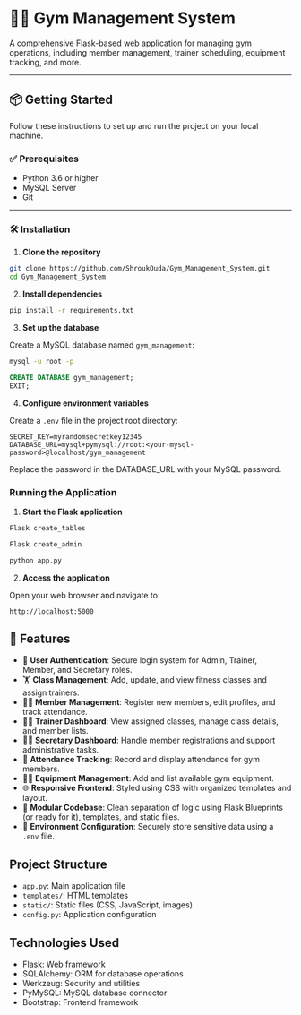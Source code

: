 # 🏋️‍♀️ Gym Management System

A comprehensive Flask-based web application for managing gym operations, including member management, trainer scheduling, equipment tracking, and more.

---

## 📦 Getting Started

Follow these instructions to set up and run the project on your local machine.

### ✅ Prerequisites

- Python 3.6 or higher
- MySQL Server
- Git

---

### 🛠️ Installation

1. **Clone the repository**

```bash
git clone https://github.com/ShroukOuda/Gym_Management_System.git
cd Gym_Management_System
```

2. **Install dependencies**

```bash
pip install -r requirements.txt
```

3. **Set up the database**

Create a MySQL database named `gym_management`:

```bash
mysql -u root -p
```

```sql
CREATE DATABASE gym_management;
EXIT;
```

4. **Configure environment variables**

Create a `.env` file in the project root directory:

```
SECRET_KEY=myrandomsecretkey12345
DATABASE_URL=mysql+pymysql://root:<your-mysql-password>@localhost/gym_management
```

Replace the password in the DATABASE_URL with your MySQL password.

### Running the Application

1. **Start the Flask application**

```bash
Flask create_tables
```
```bash
Flask create_admin
```
```bash
python app.py
```

2. **Access the application**

Open your web browser and navigate to:
```
http://localhost:5000
```

## 🚀 Features

- 🔐 **User Authentication**: Secure login system for Admin, Trainer, Member, and Secretary roles.
- 🏋️ **Class Management**: Add, update, and view fitness classes and assign trainers.
- 🧍‍♂️ **Member Management**: Register new members, edit profiles, and track attendance.
- 👨‍🏫 **Trainer Dashboard**: View assigned classes, manage class details, and member lists.
- 🧑‍💼 **Secretary Dashboard**: Handle member registrations and support administrative tasks.
- 🧾 **Attendance Tracking**: Record and display attendance for gym members.
- 🏋️‍♀️ **Equipment Management**: Add and list available gym equipment.
- 🌐 **Responsive Frontend**: Styled using CSS with organized templates and layout.
- 📁 **Modular Codebase**: Clean separation of logic using Flask Blueprints (or ready for it), templates, and static files.
- 🌱 **Environment Configuration**: Securely store sensitive data using a `.env` file.


## Project Structure

- `app.py`: Main application file
- `templates/`: HTML templates
- `static/`: Static files (CSS, JavaScript, images)
- `config.py`: Application configuration

## Technologies Used

- Flask: Web framework
- SQLAlchemy: ORM for database operations
- Werkzeug: Security and utilities
- PyMySQL: MySQL database connector
- Bootstrap: Frontend framework
